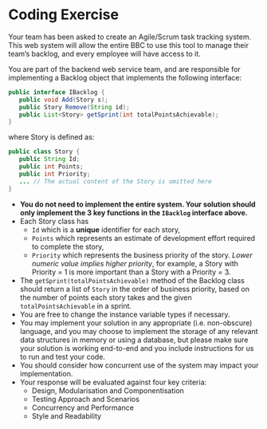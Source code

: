 # Coding Exercise

Your team has been asked to create an Agile/Scrum task tracking system. This web system will allow the entire BBC to use this tool to manage their team’s backlog, and every employee will have access to it. 

You are part of the backend web service team, and are responsible for implementing a Backlog object that implements the following interface:

```java
public interface IBacklog {
   public void Add(Story s);
   public Story Remove(String id);
   public List<Story> getSprint(int totalPointsAchievable);
}
```

where Story is defined as:

```java
public class Story {
   public String Id;
   public int Points;
   public int Priority;
   ... // The actual content of the Story is omitted here
}
```

- __You do not need to implement the entire system. Your solution should only implement the 3 key functions in the `IBacklog` interface above.__
- Each Story class has 
  - `Id` which is a __unique__ identifier for each story,
  - `Points` which represents an estimate of development effort required to complete the story,
  - `Priority` which represents the business priority of the story. *Lower numeric value implies higher priority*, for example, a Story with Priority = 1 is more important than a Story with a Priority = 3. 
- The `getSprint(totalPointsAchievable)` method of the Backlog class should return a list of `Story` in the order of business priority, based on the number of points each story takes and the given `totalPointsAchievable` in a sprint.
- You are free to change the instance variable types if necessary.
- You may implement your solution in any appropriate (i.e. non-obscure) language, and you may choose to implement the storage of any relevant data structures in memory or using a database, but please make sure your solution is working end-to-end and you include instructions for us to run and test your code.
- You should consider how concurrent use of the system may impact your implementation.
- Your response will be evaluated against four key criteria:
  - Design, Modularisation and Componentisation
  - Testing Approach and Scenarios
  - Concurrency and Performance
  - Style and Readability
